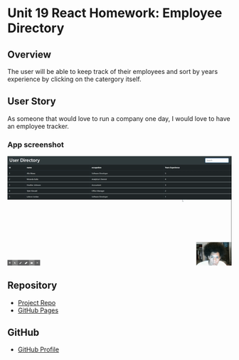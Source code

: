 # Unit 19 React Homework: Employee Directory

## Overview

The user will be able to keep track of their employees and sort by years experience by clicking on the catergory itself. 

## User Story

As someone that would love to run a company one day, I would love to have an employee tracker. 

### App screenshot

![Photo](picturesvideos/reactuserdirectory.gif)   


## Repository

- [Project Repo](https://github.com/alixwawa/reactuserdirectory)
- [GitHub Pages](https://alixwawa.github.io/reactuserdirectory/)

## GitHub


- [GitHub Profile](https://github.com/alixwawa)